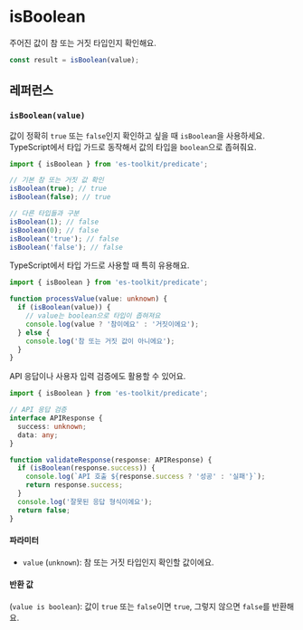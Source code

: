 # isBoolean

주어진 값이 참 또는 거짓 타입인지 확인해요.

```typescript
const result = isBoolean(value);
```

## 레퍼런스

### `isBoolean(value)`

값이 정확히 `true` 또는 `false`인지 확인하고 싶을 때 `isBoolean`을 사용하세요. TypeScript에서 타입 가드로 동작해서 값의 타입을 `boolean`으로 좁혀줘요.

```typescript
import { isBoolean } from 'es-toolkit/predicate';

// 기본 참 또는 거짓 값 확인
isBoolean(true); // true
isBoolean(false); // true

// 다른 타입들과 구분
isBoolean(1); // false
isBoolean(0); // false
isBoolean('true'); // false
isBoolean('false'); // false
```

TypeScript에서 타입 가드로 사용할 때 특히 유용해요.

```typescript
import { isBoolean } from 'es-toolkit/predicate';

function processValue(value: unknown) {
  if (isBoolean(value)) {
    // value는 boolean으로 타입이 좁혀져요
    console.log(value ? '참이에요' : '거짓이에요');
  } else {
    console.log('참 또는 거짓 값이 아니에요');
  }
}
```

API 응답이나 사용자 입력 검증에도 활용할 수 있어요.

```typescript
import { isBoolean } from 'es-toolkit/predicate';

// API 응답 검증
interface APIResponse {
  success: unknown;
  data: any;
}

function validateResponse(response: APIResponse) {
  if (isBoolean(response.success)) {
    console.log(`API 호출 ${response.success ? '성공' : '실패'}`);
    return response.success;
  }
  console.log('잘못된 응답 형식이에요');
  return false;
}
```

#### 파라미터

- `value` (`unknown`): 참 또는 거짓 타입인지 확인할 값이에요.

#### 반환 값

(`value is boolean`): 값이 `true` 또는 `false`이면 `true`, 그렇지 않으면 `false`를 반환해요.

